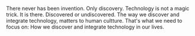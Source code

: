 There never has been invention. Only discovery. Technology is not a magic trick. It is there. Discovered or undiscovered. The way we discover and integrate technology, matters to human cultture. That's what we need to focus on: How we discover and integrate technology in our lives. 
